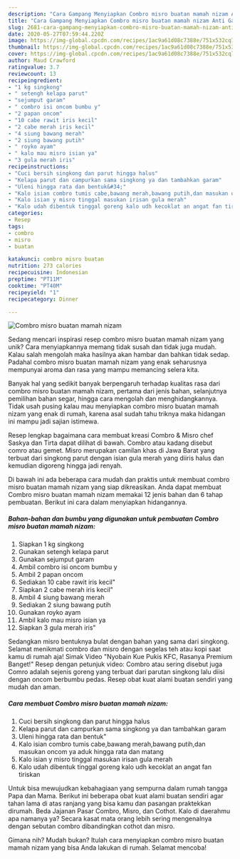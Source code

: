 ```yaml
---
description: "Cara Gampang Menyiapkan Combro misro buatan mamah nizam Anti Gagal"
title: "Cara Gampang Menyiapkan Combro misro buatan mamah nizam Anti Gagal"
slug: 2681-cara-gampang-menyiapkan-combro-misro-buatan-mamah-nizam-anti-gagal
date: 2020-05-27T07:59:44.220Z
image: https://img-global.cpcdn.com/recipes/1ac9a61d08c7388e/751x532cq70/combro-misro-buatan-mamah-nizam-foto-resep-utama.jpg
thumbnail: https://img-global.cpcdn.com/recipes/1ac9a61d08c7388e/751x532cq70/combro-misro-buatan-mamah-nizam-foto-resep-utama.jpg
cover: https://img-global.cpcdn.com/recipes/1ac9a61d08c7388e/751x532cq70/combro-misro-buatan-mamah-nizam-foto-resep-utama.jpg
author: Maud Crawford
ratingvalue: 3.7
reviewcount: 13
recipeingredient:
- "1 kg singkong"
- " setengh kelapa parut"
- "sejumput garam"
- " combro isi oncom bumbu y"
- "2 papan oncom"
- "10 cabe rawit iris kecil"
- "2 cabe merah iris kecil"
- "4 siung bawang merah"
- "2 siung bawang putih"
- " royko ayam"
- " kalo mau misro isian ya"
- "3 gula merah iris"
recipeinstructions:
- "Cuci bersih singkong dan parut hingga halus"
- "Kelapa parut dan campurkan sama singkong ya dan tambahkan garam"
- "Uleni hingga rata dan bentuk&#34;"
- "Kalo isian combro tumis cabe,bawang merah,bawang putih,dan masukan oncom ya aduk hingga rata dan matang"
- "Kalo isian y misro tinggal masukan irisan gula merah"
- "Kalo udah dibentuk tinggal goreng kalo udh kecoklat an angat fan tiriskan"
categories:
- Resep
tags:
- combro
- misro
- buatan

katakunci: combro misro buatan 
nutrition: 273 calories
recipecuisine: Indonesian
preptime: "PT11M"
cooktime: "PT40M"
recipeyield: "1"
recipecategory: Dinner

---
```



![Combro misro buatan mamah nizam](https://img-global.cpcdn.com/recipes/1ac9a61d08c7388e/751x532cq70/combro-misro-buatan-mamah-nizam-foto-resep-utama.jpg)

Sedang mencari inspirasi resep combro misro buatan mamah nizam yang unik? Cara menyiapkannya memang tidak susah dan tidak juga mudah. Kalau salah mengolah maka hasilnya akan hambar dan bahkan tidak sedap. Padahal combro misro buatan mamah nizam yang enak seharusnya mempunyai aroma dan rasa yang mampu memancing selera kita.

Banyak hal yang sedikit banyak berpengaruh terhadap kualitas rasa dari combro misro buatan mamah nizam, pertama dari jenis bahan, selanjutnya pemilihan bahan segar, hingga cara mengolah dan menghidangkannya. Tidak usah pusing kalau mau menyiapkan combro misro buatan mamah nizam yang enak di rumah, karena asal sudah tahu triknya maka hidangan ini mampu jadi sajian istimewa.

Resep lengkap bagaimana cara membuat kreasi Combro &amp; Misro chef Saskya dan Tirta dapat dilihat di bawah. Combro atau kadang disebut comro atau gemet. Misro merupakan camilan khas di Jawa Barat yang terbuat dari singkong parut dengan isian gula merah yang diiris halus dan kemudian digoreng hingga jadi renyah.


Di bawah ini ada beberapa cara mudah dan praktis untuk membuat combro misro buatan mamah nizam yang siap dikreasikan. Anda dapat membuat Combro misro buatan mamah nizam memakai 12 jenis bahan dan 6 tahap pembuatan. Berikut ini cara dalam menyiapkan hidangannya.

<!--inarticleads1-->

##### Bahan-bahan dan bumbu yang digunakan untuk pembuatan Combro misro buatan mamah nizam:

1. Siapkan 1 kg singkong
1. Gunakan  setengh kelapa parut
1. Gunakan sejumput garam
1. Ambil  combro isi oncom bumbu y
1. Ambil 2 papan oncom
1. Sediakan 10 cabe rawit iris kecil&#34;
1. Siapkan 2 cabe merah iris kecil&#34;
1. Ambil 4 siung bawang merah
1. Sediakan 2 siung bawang putih
1. Gunakan  royko ayam
1. Ambil  kalo mau misro isian ya
1. Siapkan 3 gula merah iris&#34;


Sedangkan misro bentuknya bulat dengan bahan yang sama dari singkong. Selamat menikmati combro dan misro dengan segelas teh atau kopi saat kamu di rumah aja! Simak Video &#34;Nyobain Kue Pukis KFC, Rasanya Premium Banget!&#34; Resep dengan petunjuk video: Combro atau sering disebut juga Comro adalah sejenis goreng yang terbuat dari parutan singkong lalu diisi dengan oncom berbumbu pedas. Resep obat kuat alami buatan sendiri yang mudah dan aman. 

<!--inarticleads2-->

##### Cara membuat Combro misro buatan mamah nizam:

1. Cuci bersih singkong dan parut hingga halus
1. Kelapa parut dan campurkan sama singkong ya dan tambahkan garam
1. Uleni hingga rata dan bentuk&#34;
1. Kalo isian combro tumis cabe,bawang merah,bawang putih,dan masukan oncom ya aduk hingga rata dan matang
1. Kalo isian y misro tinggal masukan irisan gula merah
1. Kalo udah dibentuk tinggal goreng kalo udh kecoklat an angat fan tiriskan


Untuk bisa mewujudkan kebahagiaan yang sempurna dalam rumah tangga Papa dan Mama. Berikut ini beberapa obat kuat alami buatan sendiri agar tahan lama di atas ranjang yang bisa kamu dan pasangan praktekkan dirumah. Beda Jajanan Pasar Combro, Misro, dan Cothot. Kalo di daerahmu apa namanya ya? Secara kasat mata orang lebih sering mengenalnya dengan sebutan combro dibandingkan cothot dan misro. 

Gimana nih? Mudah bukan? Itulah cara menyiapkan combro misro buatan mamah nizam yang bisa Anda lakukan di rumah. Selamat mencoba!
